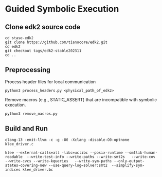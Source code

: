 # Guided Symbolic Execution

## Clone edk2 source code

```
cd stase-edk2
git clone https://github.com/tianocore/edk2.git
cd edk2
git checkout tags/edk2-stable202311
cd ..
```

## Preprocessing
Process header files for local communication
```
python3 process_headers.py <physical_path_of_edk2>
```

Remove macros (e.g., STATIC_ASSERT) that are incompatible with symbolic execution.
```
python3 remove_macros.py
```

## Build and Run
```
clang-13 -emit-llvm -c -g -O0 -Xclang -disable-O0-optnone klee_driver.c

klee --external-calls=all -libc=uclibc --posix-runtime --smtlib-human-readable  --write-test-info --write-paths --write-smt2s   --write-cov  --write-cvcs --write-kqueries   --write-sym-paths --only-output-states-covering-new --use-query-log=solver:smt2  --simplify-sym-indices klee_driver.bc

```


